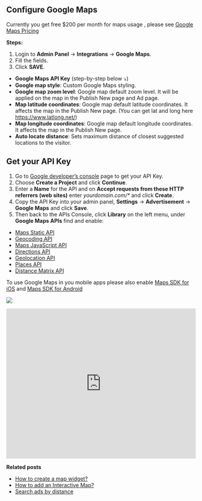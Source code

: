 ## Configure Google Maps

Currently you get free $200 per month for maps usage , please see [Google Maps Pricing](https://cloud.google.com/maps-platform/pricing)

**Steps:**

1.  Login to  **Admin Panel** -> **Integrations**  ->  **Google Maps**.
2.  Fill the fields.
3.  Click  **SAVE**.


-   **Google Maps API Key** (step-by-step below ⤵️)
-   **Google map style**: Custom Google Maps styling.
-   **Google map zoom level**: Google map default zoom level. It will be applied on the map in the Publish New page and Ad page.
-   **Map latitude coordinates**: Google map default latitude coordinates. It affects the map in the Publish New page. (You can get lat and long here https://www.latlong.net/)
-   **Map longitude coordinates**: Google map default longitude coordinates. It affects the map in the Publish New page.
-   **Auto locate distance**: Sets maximum distance of closest suggested locations to the visitor.

## Get your API Key

1.  Go to  [Google developer’s console](https://console.developers.google.com/)  page to get your API Key.
2.  Choose  **Create a Project**  and click  **Continue**.
3.  Enter a  **Name**  for the API and on  **Accept requests from these HTTP referrers (web sites)**  enter  _yourdomain.com/*_  and click  **Create**.
4.  Copy the API Key into your admin panel,  **Settings**  ->  **Advertisement**  ->  **Google Maps**  and click  **Save**.
5.  Then back to the APIs Console, click  **Library**  on the left menu, under  **Google Maps APIs**  find and enable:

-   [Maps Static API](https://console.cloud.google.com/apis/library/static-maps-backend.googleapis.com)
-   [Geocoding API](https://console.cloud.google.com/apis/library/geocoding-backend.googleapis.com)
-   [Maps JavaScript API](https://console.cloud.google.com/apis/library/maps-backend.googleapis.com)
-   [Directions API](https://console.cloud.google.com/apis/library/directions-backend.googleapis.com)
-   [Geolocation API](https://console.cloud.google.com/apis/library/geolocation.googleapis.com)
-   [Places API ](https://console.cloud.google.com/apis/library/places-backend.googleapis.com)
-   [Distance Matrix API](https://console.cloud.google.com/apis/library/distance-matrix-backend.googleapis.com)

To use Google Maps in you mobile apps please also enable [Maps SDK for iOS](https://console.cloud.google.com/marketplace/product/google/maps-ios-backend.googleapis.com) and [Maps SDK for Android](https://console.cloud.google.com/apis/library/maps-android-backend.googleapis.com)




![](https://raw.githubusercontent.com/yclas/guides/master/images/googlemapssettings2.png)


<iframe width="100%" height="400px" src="https://www.youtube.com/embed/HkgirwUTl74" title="Yclas video" frameborder="0" allow="accelerometer; autoplay; clipboard-write; encrypted-media; gyroscope; picture-in-picture" allowfullscreen></iframe>
 
 
 **Related posts**

-   [How to create a map widget?](Widgets-map-widget.md)
-   [How to add an Interactive Map?](Content-create-an-interactive-map.md)
-   [Search ads by distance](Search-ads-by-distance.md)

